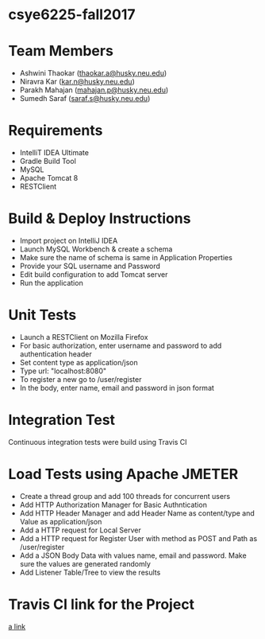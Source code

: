# csye6225-fall2017
# Team Members #
* Ashwini Thaokar (thaokar.a@husky.neu.edu)
* Niravra Kar (kar.n@husky.neu.edu)
* Parakh Mahajan (mahajan.p@husky.neu.edu)
* Sumedh Saraf (saraf.s@husky.neu.edu)
# Requirements #
* IntelliT IDEA Ultimate
* Gradle Build Tool
* MySQL 
* Apache Tomcat 8
* RESTClient
# Build & Deploy Instructions #
* Import project on IntelliJ IDEA 
* Launch MySQL Workbench & create a schema
* Make sure the name of schema is same in Application Properties
* Provide your SQL username and Password
* Edit build configuration to add Tomcat server 
* Run the application
# Unit Tests #
* Launch a RESTClient on Mozilla Firefox
* For basic authorization, enter username and password to add authentication header
* Set content type as application/json
* Type url: "localhost:8080"
* To register a new go to /user/register
* In the body, enter name, email and password in json format
# Integration Test #
Continuous integration tests were build using Travis CI
# Load Tests using Apache JMETER #
* Create a thread group and add 100 threads for concurrent users  
* Add HTTP Authorization Manager for Basic Authntication 
* Add HTTP Header Manager and add Header Name as content/type and Value as application/json
* Add a HTTP request for Local Server
* Add a HTTP request for Register User with method as POST and Path as /user/register
* Add a JSON Body Data with values name, email and password. Make sure the values are generated randomly
* Add Listener Table/Tree to view the results
# Travis CI link for the Project #
[a link](https://travis-ci.com/Niravra/csye6225-fall2017)